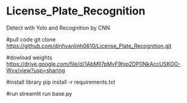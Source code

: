 # License_Plate_Recognition
Detect with Yolo and Recognition by CNN

#pull code
git clone https://github.com/dinhvanlinh0610/License_Plate_Recognition.git

#dowload weights
https://drive.google.com/file/d/1AbMIl7pMvF9hip2DP0NkAccUSKOO-Wvx/view?usp=sharing

#install library
pip install -r requirements.txt

#run
streamlit run base.py
